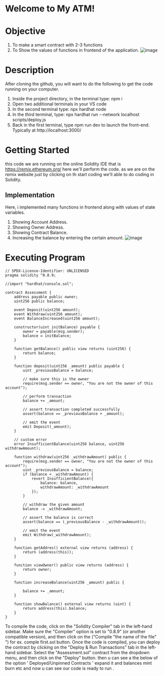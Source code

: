 # Welcome to My ATM!

# Objective
1. To make a smart contract with 2-3 functions
2. To Show the values of functions in frontend of the application.
![image](https://github.com/user-attachments/assets/5ee9cfcb-abba-4267-8354-80688193ff36)



# Description 
After cloning the github, you will want to do the following to get the code running on your computer.
1. Inside the project directory, in the terminal type: npm i
2. Open two additional terminals in your VS code
3. In the second terminal type: npx hardhat node
4. In the third terminal, type: npx hardhat run --network localhost scripts/deploy.js
5. Back in the first terminal, type npm run dev to launch the front-end.
Typically at http://localhost:3000/

# Getting Started
this code we are running on the online Solidity IDE that is https://remix.ethereum.org/ here we'll perform the code. as we are on the remix website just by clicking on th start coding we'll able to do coding in Solidity.

## Implementation
Here, i implemented many functions in frontend along with values of state variables.
1. Showing Account Address.
2. Showing Owner Address.
3. Showing Contract Balance.
4. Increasing the balance by entering the certain amount.
![image](https://github.com/user-attachments/assets/f653cd6a-63c4-4735-af4e-f87691bfd8b2)



# Executing Program
```
// SPDX-License-Identifier: UNLICENSED
pragma solidity ^0.8.9;

//import "hardhat/console.sol";

contract Assessment {
    address payable public owner;
    uint256 public balance;

    event Deposit(uint256 amount);
    event Withdraw(uint256 amount);
    event BalanceIncreased(uint256 amount);

    constructor(uint initBalance) payable {
        owner = payable(msg.sender);
        balance = initBalance;
    }

    function getBalance() public view returns (uint256) {
        return balance;
    }

    function deposit(uint256 _amount) public payable {
        uint _previousBalance = balance;

        // make sure this is the owner
        require(msg.sender == owner, "You are not the owner of this account");

        // perform transaction
        balance += _amount;

        // assert transaction completed successfully
        assert(balance == _previousBalance + _amount);

        // emit the event
        emit Deposit(_amount);
    }

    // custom error
    error InsufficientBalance(uint256 balance, uint256 withdrawAmount);

    function withdraw(uint256 _withdrawAmount) public {
        require(msg.sender == owner, "You are not the owner of this account");
        uint _previousBalance = balance;
        if (balance < _withdrawAmount) {
            revert InsufficientBalance({
                balance: balance,
                withdrawAmount: _withdrawAmount
            });
        }

        // withdraw the given amount
        balance -= _withdrawAmount;

        // assert the balance is correct
        assert(balance == (_previousBalance - _withdrawAmount));

        // emit the event
        emit Withdraw(_withdrawAmount);
    }

    function getAddres() external view returns (address) {
        return (address(this));
    }

    function viewOwner() public view returns (address) {
        return owner;
    }

    function increaseBalance(uint256 _amount) public {

        balance += _amount;
    }

    function showBalance() external view returns (uint) {
        return address(this).balance;
    }
}
```
To compile the code, click on the "Solidity Compiler" tab in the left-hand sidebar. Make sure the "Compiler" option is set to "0.8.9" (or another compatible version), and then click on the ("Compile "the name of the file" ") for ex. comple first.sol button. Once the code is compiled, you can deploy the contract by clicking on the "Deploy & Run Transactions" tab in the left-hand sidebar. Select the "Assessment.sol" contract from the dropdown menu, and then click on the "Deploy" button. then u can see a the below of the option ' Deployed/Unpinned Contracts ' expand it and balances mint burn etc and now u can see our code is ready to run .
